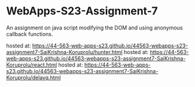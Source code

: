 # WebApps-S23-Assignment-7
An assignment on java script modifying the DOM and using anonymous callback functions.

hosted at: https://44-563-web-apps-s23.github.io/44563-webapps-s23-assignment7-SaiKrishna-Koruprolu/hunter.html
hosted at: https://44-563-web-apps-s23.github.io/44563-webapps-s23-assignment7-SaiKrishna-Koruprolu/react.html
hosted at: https://44-563-web-apps-s23.github.io/44563-webapps-s23-assignment7-SaiKrishna-Koruprolu/delayq.html